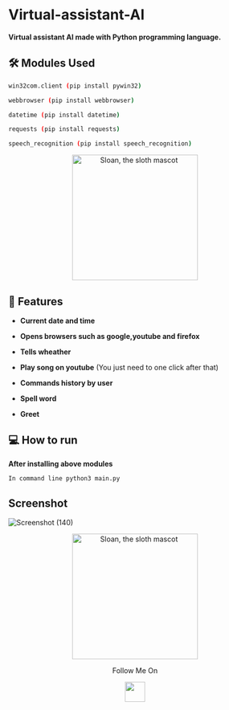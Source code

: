 # Virtual-assistant-AI

**Virtual assistant AI made with Python programming language.**

## 🛠️ Modules Used

```bash
win32com.client (pip install pywin32)
```
```bash
webbrowser (pip install webbrowser)
```
```bash
datetime (pip install datetime)
```
```bash
requests (pip install requests)
```
```bash
speech_recognition (pip install speech_recognition)
```
<p align="center">
  <img alt="Sloan, the sloth mascot" width="250px" src="https://user-images.githubusercontent.com/68494604/121816400-09b74380-cc99-11eb-8482-f35be0f95d1f.gif">
   <br>

</p>


## 🧐 Features


- **Current date and time**

- **Opens browsers such as google,youtube and firefox**

- **Tells wheather**

- **Play song on youtube** (You just need to one click after that)

- **Commands history by user**

- **Spell word**

- **Greet**

## 💻 How to run 

 **After installing above modules**
```bash
In command line python3 main.py
``` 

## Screenshot

![Screenshot (140)](https://user-images.githubusercontent.com/68494604/121816288-5cdcc680-cc98-11eb-9786-19c3e15eec91.png)


<p align="center">
  <img alt="Sloan, the sloth mascot" width="250px" src="https://user-images.githubusercontent.com/68494604/120436157-39627380-c39c-11eb-89cf-58089fb1032d.gif">
   <br>

</p>

<p align="center">
  Follow Me On
</p>
<p align="center">
  <a href="https://www.instagram.com/adityamangal/">
    <img src="http://clipart-library.com/images_k/instagram-png-transparent/instagram-png-transparent-16.png" width="40" height="40">
    </a>
</p>

